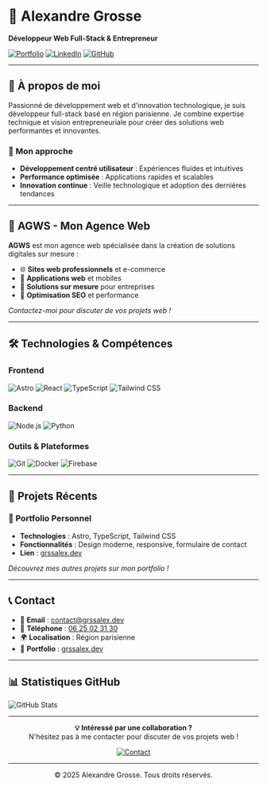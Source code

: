 # 👋 Alexandre Grosse

**Développeur Web Full-Stack & Entrepreneur**

[![Portfolio](https://img.shields.io/badge/Portfolio-grssalex.dev-5D3FD3?style=for-the-badge&logo=vercel)](https://grssalex.dev)
[![LinkedIn](https://img.shields.io/badge/LinkedIn-Alexandre_Grosse-0077B5?style=for-the-badge&logo=linkedin)](https://linkedin.com/in/grssalex)
[![GitHub](https://img.shields.io/badge/GitHub-grssalex-181717?style=for-the-badge&logo=github)](https://github.com/grssalex)

---

## 🚀 À propos de moi

Passionné de développement web et d'innovation technologique, je suis développeur full-stack basé en région parisienne. Je combine expertise technique et vision entrepreneuriale pour créer des solutions web performantes et innovantes.

### 🎯 Mon approche
- **Développement centré utilisateur** : Expériences fluides et intuitives
- **Performance optimisée** : Applications rapides et scalables
- **Innovation continue** : Veille technologique et adoption des dernières tendances

---

## 💼 AGWS - Mon Agence Web

**AGWS** est mon agence web spécialisée dans la création de solutions digitales sur mesure :

- 🌐 **Sites web professionnels** et e-commerce
- 📱 **Applications web** et mobiles
- 🔧 **Solutions sur mesure** pour entreprises
- 🚀 **Optimisation SEO** et performance

*Contactez-moi pour discuter de vos projets web !*

---

## 🛠️ Technologies & Compétences

### Frontend
![Astro](https://img.shields.io/badge/Astro-FF5D01?style=for-the-badge&logo=astro&logoColor=white)
![React](https://img.shields.io/badge/React-20232A?style=for-the-badge&logo=react&logoColor=61DAFB)
![TypeScript](https://img.shields.io/badge/TypeScript-007ACC?style=for-the-badge&logo=typescript&logoColor=white)
![Tailwind CSS](https://img.shields.io/badge/Tailwind_CSS-38B2AC?style=for-the-badge&logo=tailwind-css&logoColor=white)

### Backend
![Node.js](https://img.shields.io/badge/Node.js-43853D?style=for-the-badge&logo=node.js&logoColor=white)
![Python](https://img.shields.io/badge/Python-3776AB?style=for-the-badge&logo=python&logoColor=white)

### Outils & Plateformes
![Git](https://img.shields.io/badge/Git-F05032?style=for-the-badge&logo=git&logoColor=white)
![Docker](https://img.shields.io/badge/Docker-2496ED?style=for-the-badge&logo=docker&logoColor=white)
![Firebase](https://img.shields.io/badge/Firebase-FFCA28?style=for-the-badge&logo=firebase&logoColor=black)

---

## 📁 Projets Récents

### 🎨 Portfolio Personnel
- **Technologies** : Astro, TypeScript, Tailwind CSS
- **Fonctionnalités** : Design moderne, responsive, formulaire de contact
- **Lien** : [grssalex.dev](https://grssalex.dev)

*Découvrez mes autres projets sur mon portfolio !*

---

## 📞 Contact

- 📧 **Email** : [contact@grssalex.dev](mailto:contact@grssalex.dev)
- 📱 **Téléphone** : [06 25 02 31 30](tel:+33625023130)
- 🌍 **Localisation** : Région parisienne
- 💼 **Portfolio** : [grssalex.dev](https://grssalex.dev)

---

## 📊 Statistiques GitHub

![GitHub Stats](https://github-readme-stats.vercel.app/api?username=grssalex&show_icons=true&theme=radical)

---

<div align="center">

**💡 Intéressé par une collaboration ?**  
N'hésitez pas à me contacter pour discuter de vos projets web !

[![Contact](https://img.shields.io/badge/Me_Contacter-5D3FD3?style=for-the-badge&logo=mail.ru)](mailto:contact@grssalex.dev)

---

© 2025 Alexandre Grosse. Tous droits réservés.

</div>
